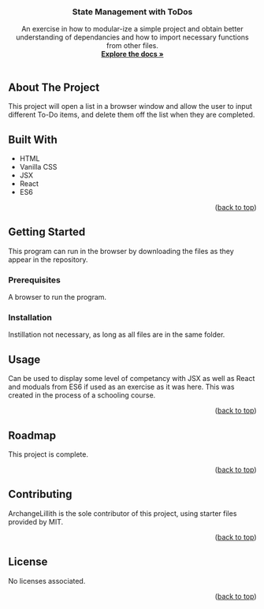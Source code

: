 <h3 align="center">State Management with ToDos</h3>

  <p align="center">
     An exercise in how to modular-ize a simple project and obtain better understanding of dependancies and how to import necessary functions from other files. 
    <br />
    <a href="https://github.com/github_username/repo_name"><strong>Explore the docs »</strong></a>
    <br />
    <br />
</div>

<!-- ABOUT THE PROJECT -->
## About The Project

This project will open a list in a browser window and allow the user to input different To-Do items, and delete them off the list when they are completed. 

## Built With


* HTML
* Vanilla CSS
* JSX
* React
* ES6

<p align="right">(<a href="#readme-top">back to top</a>)</p>



<!-- GETTING STARTED -->
## Getting Started

This program can run in the browser by downloading the files as they appear in the repository. 



### Prerequisites

A browser to run the program.

### Installation

Instillation not necessary, as long as all files are in the same folder.

<!-- USAGE EXAMPLES -->
## Usage

Can be used to display some level of competancy with JSX as well as React and moduals from ES6 if used as an exercise as it was here. This was created in the process of a schooling course. 


<p align="right">(<a href="#readme-top">back to top</a>)</p>



<!-- ROADMAP -->
## Roadmap

This project is complete. 

<p align="right">(<a href="#readme-top">back to top</a>)</p>



<!-- CONTRIBUTING -->
## Contributing

ArchangeLillith is the sole contributor of this project, using starter files provided by MIT.

<p align="right">(<a href="#readme-top">back to top</a>)</p>



<!-- LICENSE -->
## License

No licenses associated. 

<p align="right">(<a href="#readme-top">back to top</a>)</p>

